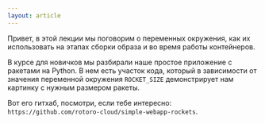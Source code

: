 ```yaml
---
layout: article
---
```

Привет, в этой лекции мы поговорим о переменных окружения, как их использовать на этапах сборки образа и во время работы контейнеров.

В курсе для новичков мы разбирали наше простое приложение с ракетами на Python. В нем есть участок кода, который в зависимости от значения переменной окружения `ROCKET_SIZE` демонстрирует нам картинку с нужным размером ракеты.

Вот его гитхаб, посмотри, если тебе интересно: `https://github.com/rotoro-cloud/simple-webapp-rockets`.
